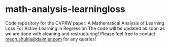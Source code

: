 # math-analysis-learningloss
Code repository for the CVPRW paper: A Mathematical Analysis of Learning Loss For Active Learning in Regression
The code will be updated as soon as we are done with cleaning and restructuring!
Please feel free to contact megh.shukla@daimler.com for any queries!
